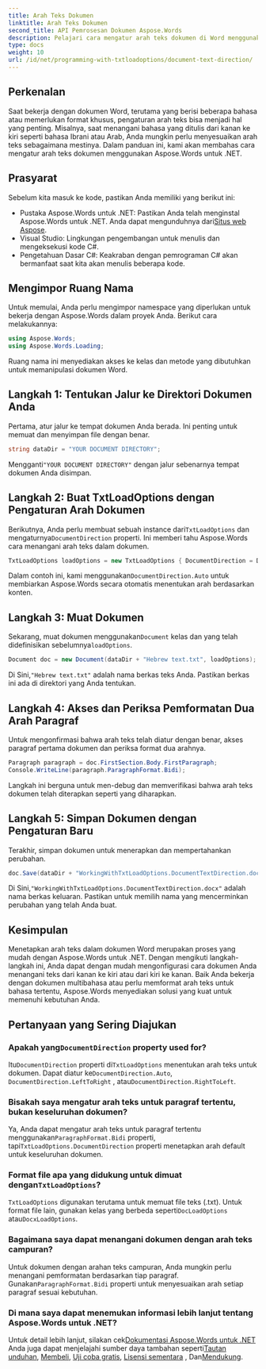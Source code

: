 ```yaml
---
title: Arah Teks Dokumen
linktitle: Arah Teks Dokumen
second_title: API Pemrosesan Dokumen Aspose.Words
description: Pelajari cara mengatur arah teks dokumen di Word menggunakan Aspose.Words untuk .NET dengan panduan langkah demi langkah ini. Sempurna untuk menangani bahasa yang ditulis dari kanan ke kiri.
type: docs
weight: 10
url: /id/net/programming-with-txtloadoptions/document-text-direction/
---
```

## Perkenalan

Saat bekerja dengan dokumen Word, terutama yang berisi beberapa bahasa atau memerlukan format khusus, pengaturan arah teks bisa menjadi hal yang penting. Misalnya, saat menangani bahasa yang ditulis dari kanan ke kiri seperti bahasa Ibrani atau Arab, Anda mungkin perlu menyesuaikan arah teks sebagaimana mestinya. Dalam panduan ini, kami akan membahas cara mengatur arah teks dokumen menggunakan Aspose.Words untuk .NET. 

## Prasyarat

Sebelum kita masuk ke kode, pastikan Anda memiliki yang berikut ini:

-  Pustaka Aspose.Words untuk .NET: Pastikan Anda telah menginstal Aspose.Words untuk .NET. Anda dapat mengunduhnya dari[Situs web Aspose](https://releases.aspose.com/words/net/).
- Visual Studio: Lingkungan pengembangan untuk menulis dan mengeksekusi kode C#.
- Pengetahuan Dasar C#: Keakraban dengan pemrograman C# akan bermanfaat saat kita akan menulis beberapa kode.

## Mengimpor Ruang Nama

Untuk memulai, Anda perlu mengimpor namespace yang diperlukan untuk bekerja dengan Aspose.Words dalam proyek Anda. Berikut cara melakukannya:

```csharp
using Aspose.Words;
using Aspose.Words.Loading;
```

Ruang nama ini menyediakan akses ke kelas dan metode yang dibutuhkan untuk memanipulasi dokumen Word.

## Langkah 1: Tentukan Jalur ke Direktori Dokumen Anda

Pertama, atur jalur ke tempat dokumen Anda berada. Ini penting untuk memuat dan menyimpan file dengan benar.

```csharp
string dataDir = "YOUR DOCUMENT DIRECTORY";
```

 Mengganti`"YOUR DOCUMENT DIRECTORY"` dengan jalur sebenarnya tempat dokumen Anda disimpan.

## Langkah 2: Buat TxtLoadOptions dengan Pengaturan Arah Dokumen

 Berikutnya, Anda perlu membuat sebuah instance dari`TxtLoadOptions` dan mengaturnya`DocumentDirection` properti. Ini memberi tahu Aspose.Words cara menangani arah teks dalam dokumen.

```csharp
TxtLoadOptions loadOptions = new TxtLoadOptions { DocumentDirection = DocumentDirection.Auto };
```

 Dalam contoh ini, kami menggunakan`DocumentDirection.Auto` untuk membiarkan Aspose.Words secara otomatis menentukan arah berdasarkan konten.

## Langkah 3: Muat Dokumen

 Sekarang, muat dokumen menggunakan`Document` kelas dan yang telah didefinisikan sebelumnya`loadOptions`.

```csharp
Document doc = new Document(dataDir + "Hebrew text.txt", loadOptions);
```

 Di Sini,`"Hebrew text.txt"` adalah nama berkas teks Anda. Pastikan berkas ini ada di direktori yang Anda tentukan.

## Langkah 4: Akses dan Periksa Pemformatan Dua Arah Paragraf

Untuk mengonfirmasi bahwa arah teks telah diatur dengan benar, akses paragraf pertama dokumen dan periksa format dua arahnya.

```csharp
Paragraph paragraph = doc.FirstSection.Body.FirstParagraph;
Console.WriteLine(paragraph.ParagraphFormat.Bidi);
```

Langkah ini berguna untuk men-debug dan memverifikasi bahwa arah teks dokumen telah diterapkan seperti yang diharapkan.

## Langkah 5: Simpan Dokumen dengan Pengaturan Baru

Terakhir, simpan dokumen untuk menerapkan dan mempertahankan perubahan.

```csharp
doc.Save(dataDir + "WorkingWithTxtLoadOptions.DocumentTextDirection.docx");
```

 Di Sini,`"WorkingWithTxtLoadOptions.DocumentTextDirection.docx"` adalah nama berkas keluaran. Pastikan untuk memilih nama yang mencerminkan perubahan yang telah Anda buat.

## Kesimpulan

Menetapkan arah teks dalam dokumen Word merupakan proses yang mudah dengan Aspose.Words untuk .NET. Dengan mengikuti langkah-langkah ini, Anda dapat dengan mudah mengonfigurasi cara dokumen Anda menangani teks dari kanan ke kiri atau dari kiri ke kanan. Baik Anda bekerja dengan dokumen multibahasa atau perlu memformat arah teks untuk bahasa tertentu, Aspose.Words menyediakan solusi yang kuat untuk memenuhi kebutuhan Anda.

## Pertanyaan yang Sering Diajukan

###  Apakah yang`DocumentDirection` property used for?

 Itu`DocumentDirection` properti di`TxtLoadOptions` menentukan arah teks untuk dokumen. Dapat diatur ke`DocumentDirection.Auto`, `DocumentDirection.LeftToRight` , atau`DocumentDirection.RightToLeft`.

### Bisakah saya mengatur arah teks untuk paragraf tertentu, bukan keseluruhan dokumen?

 Ya, Anda dapat mengatur arah teks untuk paragraf tertentu menggunakan`ParagraphFormat.Bidi` properti, tapi`TxtLoadOptions.DocumentDirection` properti menetapkan arah default untuk keseluruhan dokumen.

###  Format file apa yang didukung untuk dimuat dengan`TxtLoadOptions`?

`TxtLoadOptions` digunakan terutama untuk memuat file teks (.txt). Untuk format file lain, gunakan kelas yang berbeda seperti`DocLoadOptions` atau`DocxLoadOptions`.

### Bagaimana saya dapat menangani dokumen dengan arah teks campuran?

 Untuk dokumen dengan arahan teks campuran, Anda mungkin perlu menangani pemformatan berdasarkan tiap paragraf. Gunakan`ParagraphFormat.Bidi` properti untuk menyesuaikan arah setiap paragraf sesuai kebutuhan.

### Di mana saya dapat menemukan informasi lebih lanjut tentang Aspose.Words untuk .NET?

 Untuk detail lebih lanjut, silakan cek[Dokumentasi Aspose.Words untuk .NET](https://reference.aspose.com/words/net/) Anda juga dapat menjelajahi sumber daya tambahan seperti[Tautan unduhan](https://releases.aspose.com/words/net/), [Membeli](https://purchase.aspose.com/buy), [Uji coba gratis](https://releases.aspose.com/), [Lisensi sementara](https://purchase.aspose.com/temporary-license/) , Dan[Mendukung](https://forum.aspose.com/c/words/8).